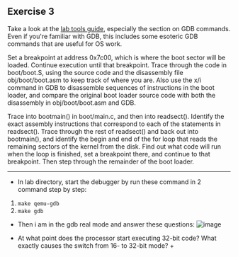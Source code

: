**Exercise 3**
---
Take a look at the [lab tools guide](https://pdos.csail.mit.edu/6.828/2018/labguide.html), especially the section on GDB commands. Even if you're familiar with GDB, this includes some esoteric GDB commands that are useful for OS work.

Set a breakpoint at address 0x7c00, which is where the boot sector will be loaded. Continue execution until that breakpoint. Trace through the code in boot/boot.S, using the source code and the disassembly file obj/boot/boot.asm to keep track of where you are. Also use the x/i command in GDB to disassemble sequences of instructions in the boot loader, and compare the original boot loader source code with both the disassembly in obj/boot/boot.asm and GDB.

Trace into bootmain() in boot/main.c, and then into readsect(). Identify the exact assembly instructions that correspond to each of the statements in readsect(). Trace through the rest of readsect() and back out into bootmain(), and identify the begin and end of the for loop that reads the remaining sectors of the kernel from the disk. Find out what code will run when the loop is finished, set a breakpoint there, and continue to that breakpoint. Then step through the remainder of the boot loader.

---

- In lab directory, start the debugger by run these command in 2 command step by step:
1. `make qemu-gdb`
2. `make gdb`
- Then i am in the gdb real mode and answer these questions:
  ![image](https://github.com/vilesport/General-Xv6/assets/89498002/fdc067af-aeec-4094-9850-4c9709bde8d1)
+ At what point does the processor start executing 32-bit code? What exactly causes the switch from 16- to 32-bit mode?
  +  
